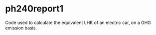 # ph240report1
Code used to calculate the equivalent LHK of an electric car, on a GHG emission basis.
